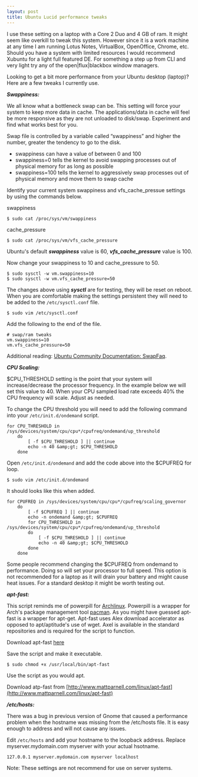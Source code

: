 ```yaml
---
layout: post
title: Ubuntu Lucid performance tweaks
---
```


I use these setting on a laptop with a Core 2 Duo and 4 GB of ram. It might seem like overkill to tweak this system. However since it is a work machine at any time I am running Lotus Notes, VirtualBox, OpenOffice, Chrome, etc. Should you have a system with limited resources I would recommend Xubuntu for a light full featured DE. For something a step up from CLI and very light try any of the open|flux|blackbox window managers.

Looking to get a bit more performance from your Ubuntu desktop (laptop)? Here are a few tweaks I currently use.

***Swappiness:***

We all know what a bottleneck swap can be. This setting will force your system to keep more data in cache. The applications/data in cache will feel be more responsive as they are not unloaded to disk/swap. Experiment and find what works best for you.

Swap file is controlled by a variable called “swappiness” and higher the number, greater the tendency to go to the disk.

* swappiness can have a value of between 0 and 100
* swappiness=0 tells the kernel to avoid swapping processes out of physical memory for as long as possible
* swappiness=100 tells the kernel to aggressively swap processes out of physical memory and move them to swap cache

Identify your current system swappiness and vfs_cache_pressue settings by using the commands below.

swappiness

	$ sudo cat /proc/sys/vm/swappiness

cache_pressure

	$ sudo cat /proc/sys/vm/vfs_cache_pressure

Ubuntu's default ***swappiness*** value is 60, ***vfs_cache_pressure*** value is 100.

Now change your swappiness to 10  and cache_pressure to 50.

	$ sudo sysctl -w vm.swappiness=10
 	$ sudo sysctl -w vm.vfs_cache_pressure=50

The changes above using ***sysctl*** are for testing, they will be reset on reboot. When you are comfortable making the settings persistent they will need to be added to the `/etc/sysctl.conf` file.

	$ sudo vim /etc/sysctl.conf

Add the following to the end of the file.

	# swap/ram tweaks
	vm.swappiness=10
	vm.vfs_cache_pressure=50

Additional reading: [Ubuntu Community Documentation: SwapFaq](https://help.ubuntu.com/community/SwapFaq).

***CPU Scaling:***

$CPU_THRESHOLD setting is the point that your system will increase/decrease the processor frequency. In the example below we will set this value to 40. When your CPU sampled load rate exceeds 40% the CPU frequency will scale. Adjust as needed.

To change the CPU threshold you will need to add the following command into your `/etc/init.d/ondemand` script.

```console
for CPU_THRESHOLD in /sys/devices/system/cpu/cpu*/cpufreq/ondemand/up_threshold
	do
		[ -f $CPU_THRESHOLD ] || continue
		echo -n 40 &amp;gt; $CPU_THRESHOLD
	done
```



Open `/etc/init.d/ondemand` and add the code above into the $CPUFREQ for loop.

	$ sudo vim /etc/init.d/ondemand

It should looks like this when added.

```console
for CPUFREQ in /sys/devices/system/cpu/cpu*/cpufreq/scaling_governor
	do
		[ -f $CPUFREQ ] || continue
		echo -n ondemand &amp;gt; $CPUFREQ
		for CPU_THRESHOLD in /sys/devices/system/cpu/cpu*/cpufreq/ondemand/up_threshold
		do
			[ -f $CPU_THRESHOLD ] || continue
			echo -n 40 &amp;gt; $CPU_THRESHOLD
		done
	done
```

Some people recommend changing the $CPUFREQ from ondemand to performance. Doing so will set your processor to full speed. This option is not recommended for a laptop as it will drain your battery and might cause heat issues. For a standard desktop it might be worth testing out.

***apt-fast:***

This script reminds me of powerpill for [Archlinux](http://www.archlinux.org). Powerpill is a wrapper for Arch's package management tool <a href="http://wiki.archlinux.org/index.php/Pacman">pacman</a>. As you might have guessed apt-fast is a wrapper for apt-get. Apt-fast uses Alex download accelerator as opposed to apt/aptitude's use of wget. Axel is available in the standard repositories and is required for the script to function.

Download apt-fast [here](http://www.mattparnell.com/linux/apt-fast)

Save the script and make it executable.


	$ sudo chmod +x /usr/local/bin/apt-fast

Use the script as you would apt.

Download atp-fast from [http://www.mattparnell.com/linux/apt-fast](http://www.mattparnell.com/linux/apt-fast)

***/etc/hosts:***

There was a bug in previous version of Gnome that caused a performance problem when the hostname was missing from the /etc/hosts file. It is easy enough to address and will not cause any issues.

Edit `/etc/hosts` and add your hostname to the loopback address. Replace myserver.mydomain.com myserver with your actual hsotname.

	127.0.0.1 myserver.mydomain.com myserver localhost

Note: These settings are not recommend for use on server systems.
